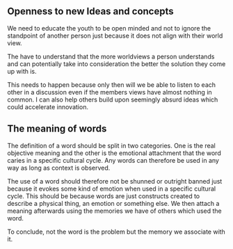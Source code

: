 ## Openness to new Ideas and concepts
We need to educate the youth to be open minded and not to ignore the standpoint
of another person just because it does not align with their world view.

The have to understand that the more worldviews a person understands and can
potentially take into consideration the better the solution they come up with is.

This needs to happen because only then will we be able to listen to each other in a discussion even
if the members views have almost nothing in common. I can also help others build upon seemingly absurd
ideas which could accelerate innovation.

## The meaning of words
The definition of a word should be split in two categories. One is the real objective meaning
and the other is the emotional attachment that the word caries in a specific cultural cycle.
Any words can therefore be used in any way as long as context is observed.

The use of a word should therefore not be shunned or outright banned just because it evokes some kind of emotion
when used in a specific cultural cycle. This should be because words are just constructs created to describe
a physical thing, an emotion or something else. We then attach a meaning afterwards using the memories we have of
others which used the word.

To conclude, not the word is the problem but the memory we associate with it.
